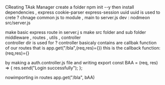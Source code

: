 CReating TAsk Manager
create a folder
npm init --y
then install dependencies , express cookie-parser express-session uuid
uuid is used to crete ?
chnage common js to module , main to server.js
dev : nodmeon src/server.js

make basic express route in server.j s
make src folder and sub folder
middleware , routes , utils , controller  
controller dir is used for ?
controller basicaly contains are callbak function of our routes that is
app.get("/bla",(req,res)={})
this is the callback function: (req,res)={}

by making a auth.controller.js file and writing
export const BAA = (req, res) => {
res.send("Login successfully");
};

nowimporting in routes
app.get("/bla", bAA)



